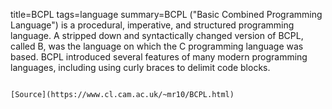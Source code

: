 title=BCPL
tags=language
summary=BCPL ("Basic Combined Programming Language") is a procedural, imperative, and structured programming language. A stripped down and syntactically changed version of BCPL, called B, was the language on which the C programming language was based. BCPL introduced several features of many modern programming languages, including using curly braces to delimit code blocks.
~~~~~~

[Source](https://www.cl.cam.ac.uk/~mr10/BCPL.html)

